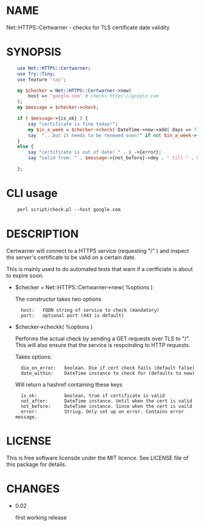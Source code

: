 # NAME 

Net::HTTPS::Certwarner - checks for TLS certificate date validity

# SYNOPSIS
```perl
    use Net::HTTPS::Certwarner;
    use Try::Tiny;
    use feature 'say';

    my $checker = Net::HTTPS::Certwarner->new(
        host => 'google.com' # checks https://google.com
    );
    my $message = $checker->check;

    if ( $message->{is_ok} ) {
        say "certificate is fine today!";
        my $in_a_week = $checker->check( DateTime->now->add( days => 7 ) );
        say  "...but it needs to be renewed soon!" if not $in_a_week->{is_ok};
    }
    else {
        say "certificate is out of date! " . $_->{error};
        say "valid from: " . $message->{not_before}->dmy . ' till ' . $message->{not_after}->dmy;

    };
```
# CLI usage
```perl
    perl script/check.pl --host google.com
```
# DESCRIPTION

Certwarner will connect to a HTTPS service (requesting "/" ) and inspect the
server's certificate to be valid on a certain date.

This is mainly used to do automated tests that warn if a certficiate is about to
expire soon.

- $checker = Net::HTTPS::Certwarner->new( %options )

    The constructor takes two options

        host:   FQDN string of service to check (mandatory)
        port:   optional port (443 is default)

- $checker->checkk( %options )

    Performs the actual check by sending a GET requests over TLS to "/". This will
    also ensure that the service is respoinding to HTTP requests.

    Takes options:

        die_on_error:   boolean. Die if cert check fails (default false)
        date_within:    DateTime instance to check for (defaults to now)

    Will return a hashref containing these keys

        is_ok:          boolean, true if certificate is valid
        not_after:      DateTime instance. Until when the cert is valid
        not_before:     DateTime instance. Since when the cert is vaild
        error:          Striug. Only set up on error. Contains error message.

# LICENSE

This is free software licensde under the MIT licence. See LICENSE file of this
package for details.

# CHANGES

- 0.02

    first working release
